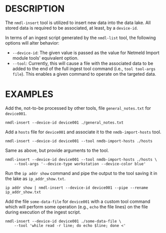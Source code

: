 DESCRIPTION
===========

The `nmdl-insert` tool is utilized to insert new data into the data lake.  All
stored data is required to be associated, at least, by a `device-id`.

In terms of an ingest script generated by the `nmdl-list` tool, the following
options will alter behavior:
* `--device-id`: The given value is passed as the value for Netmeld Import
module tools' equivalent option.
* `--tool`: Currently, this will cause a file with the associated data to be
added to the end of the full ingest tool command (i.e., `tool tool-args file`).
This enables a given command to operate on the targeted data.


EXAMPLES
========

Add the, not-to-be processed by other tools, file `general_notes.txt` for
`device001`.
```
nmdl-insert --device-id device001 ./general_notes.txt
```

Add a `hosts` file for `device001` and associate it to the `nmdb-import-hosts`
tool.
```
nmdl-insert --device-id device001 --tool nmdb-import-hosts ./hosts
```

Same as above, but provide arguments to the tool.
```
nmdl-insert --device-id device001 --tool nmdb-import-hosts ./hosts \
    --tool-args '--device-type workstation --device-color blue'
```

Run the `ip addr show` command and pipe the output to the tool saving it in
the lake as `ip_addr_show.txt`.
```
ip addr show | nmdl-insert --device-id device001 --pipe --rename ip_addr_show.txt
```

Add the file `some-data-file` for `device001` with a custom tool command which
will perform some operation (e.g., `echo` the file lines) on the file during
execution of the ingest script.
```
nmdl-insert --device-id device001 ./some-data-file \
    --tool 'while read -r line; do echo $line; done <'
```
